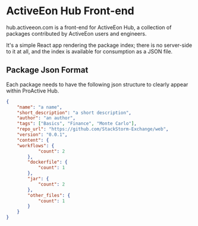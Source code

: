 ActiveEon Hub Front-end
========================

hub.activeeon.com is a front-end for ActiveEon Hub, a collection of packages contributed by ActiveEon users and engineers.

It's a simple React app rendering the package index; there is no server-side to it at all, and the index is available for consumption as a JSON file.



## Package Json Format

Each package needs to have the following json structure to clearly appear within ProActive Hub.

```json
{
    "name": "a name",
    "short_description": "a short description", 
    "author": "an author",
    "tags": ["Basics", "Finance", "Monte Carlo"],
    "repo_url": "https://github.com/StackStorm-Exchange/web",
    "version": "0.0.1",
    "content": {
    "workflows": {
            "count": 2
        },
        "dockerfile": {
            "count": 1
        },
        "jar": {
            "count": 2
        },
        "other_files": {
            "count": 1
        }
    }
}
```

